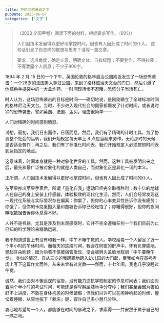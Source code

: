 ```yaml
---
title: 在时间的暴政之下
pubDate: 2023-06-07
categories: ['文字']
---
```


> （2023 全国甲卷）阅读下面的材料，根据要求写作。（60分）
>
> 人们因技术发展得以更好地掌控时间，但也有人因此成了时间的仆人。
> 这句话引发了你怎样的联想与思考？请写一篇文章。
> 
> 要求：选准角度，确定立意，明确文体，自拟标题；不要套作，不得抄袭；不得泄露个人信息；不少于800字。

1894 年 2 月 15 日的一个下午，英国伦敦的格林威治公园附近发生了一场恐怖袭击：一个26岁的法国男人穿过公园，来到了格林威治天文台的门口，然后引爆了他棕色手提袋中的一大盒炸药，一时间现场惨不忍睹，恐怖分子当场死亡。

时人认为，这场恐怖袭击的目标是时间——确切地说，是刚刚确立了全球标准时间的格林尼治天文台。当时，不少进入现代社会的国家都爆发了针对时间，或者说时钟的恐怖袭击，譬如英国、法国、孟买。理由很简单——

人们对精确的时间感到愤怒。

试想，最初，我们日出而作，日落而息。然后，我们有了精确的计时工具，为了协调整个社会的运转，我们开始规定每天早上 8 点应当起来劳作，无论那时的天候是否适合劳作；再之后，我们有了标准化时间表，我们开始规定人必须按照时间表到达指定的地点。

这意味着，时间本身就是一种对象化世界的工具。然而，这种工具被发明出来之后，最先和最广泛被对象化的就是人类自己，而对象化正是异化一词的本义。

正所谓，人们因技术发展得以更好地掌控时间，但也有人因此成了时间的仆人。

在苹果推出苹果手表后，所谓「量化自我」运动已经完全取得胜利；数十亿的地球人在自己的身上安装上传感器，体验极致的现代化生活。然而，人们会经常发现这一现代化系统与实际情况存在偏离：你累了，但你的心率变异性告诉你没有疲劳；你饿了，但你的卡路里摄入量和血糖告诉你已经吃饱了；你睡得很好，但你的夜间睡眠数据告诉你休息得不好。

人并不是机器，尤其是涉及到主观感受时，它并不完全遵循任何一个我们目前为止已知的科学理论来精确运转。

我不知道这世上有没有和我一样，中午不睡午觉的人。学校给每一个人留足了近一个半小时的午休时间，而每天的这段时间，我会在同窗的鼾声中，怀有负罪感地，竖起耳朵刷题；因为倘若不慎被宿管发现，便会被劈头盖脸地规训「中午要睡午觉」。类似的情况，自从三岁的我蹒跚地跨入幼儿园的大门起，至我如今在高考考场上写下这篇作文而终，从来未曾有过变数——然而，十七年间，我也几乎没睡过午觉。

诚然，我们面对不懈巡逻的宿管，没有能力违抗学校制定的作息时间表；我们面对着两个半小时的考试时间，可能还是得卑躬屈膝地争分夺秒；我们甚至会因为害怕赶不上进度，不敢在身体抱恙的时候请假；但我们兴许可以在闹钟响起的时候，惺忪着睡眼，从容地按下「赖床」键，容许自己多小憩几分钟。

衷心地希望每一个人，都能够在时间的暴政之下，求索得——并安然于属于自己的一隅之地。